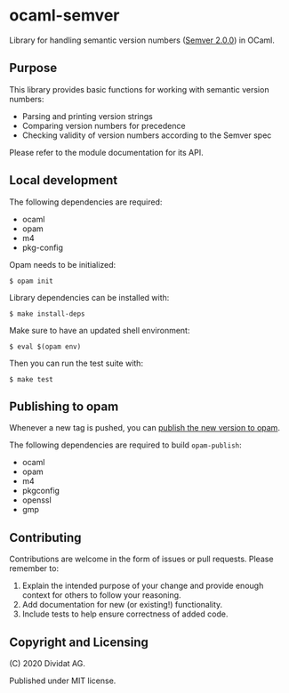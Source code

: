 # ocaml-semver

Library for handling semantic version numbers ([Semver 2.0.0](http://semver.org/spec/v2.0.0.html)) in OCaml.

## Purpose

This library provides basic functions for working with semantic version numbers:

- Parsing and printing version strings
- Comparing version numbers for precedence
- Checking validity of version numbers according to the Semver spec

Please refer to the module documentation for its API.

## Local development

The following dependencies are required:

-   ocaml
-   opam
-   m4
-   pkg-config

Opam needs to be initialized:

    $ opam init

Library dependencies can be installed with:

    $ make install-deps

Make sure to have an updated shell environment:

    $ eval $(opam env)

Then you can run the test suite with:

    $ make test

## Publishing to opam

Whenever a new tag is pushed, you can [publish the new version to opam](
https://opam.ocaml.org/doc/Packaging.html).

The following dependencies are required to build `opam-publish`:

- ocaml
- opam
- m4
- pkgconfig
- openssl
- gmp

## Contributing

Contributions are welcome in the form of issues or pull requests. Please remember to:

1. Explain the intended purpose of your change and provide enough context for others to follow your reasoning.
2. Add documentation for new (or existing!) functionality.
3. Include tests to help ensure correctness of added code.

## Copyright and Licensing

(C) 2020 Dividat AG.

Published under MIT license.
